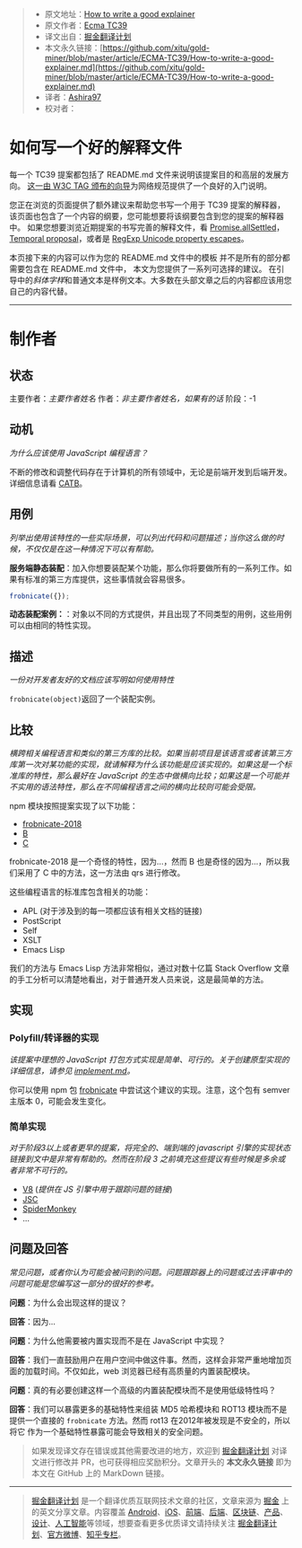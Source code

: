 > * 原文地址：[How to write a good explainer](https://github.com/tc39/how-we-work/blob/master/explainer.md)
> * 原文作者：[Ecma TC39](https://github.com/tc39/how-we-work)
> * 译文出自：[掘金翻译计划](https://github.com/xitu/gold-miner)
> * 本文永久链接：[https://github.com/xitu/gold-miner/blob/master/article/ECMA-TC39/How-to-write-a-good-explainer.md](https://github.com/xitu/gold-miner/blob/master/article/ECMA-TC39/How-to-write-a-good-explainer.md)
> * 译者：[Ashira97](https://github.com/Ashira97)
> * 校对者：

# 如何写一个好的解释文件

每一个 TC39 提案都包括了 README.md 文件来说明该提案目的和高层的发展方向。
[这一由 W3C TAG 颁布的向导](https://github.com/w3ctag/w3ctag.github.io/blob/master/explainers.md)为网络规范提供了一个良好的入门说明。

您正在浏览的页面提供了额外建议来帮助您书写一个用于 TC39 提案的解释器，该页面也包含了一个内容的纲要，您可能想要将该纲要包含到您的提案的解释器中。
如果您想要浏览近期提案的书写完善的解释文件，看 [Promise.allSettled](https://github.com/tc39/proposal-promise-allSettled)，[Temporal proposal](https://github.com/tc39/proposal-temporal)，或者是 [RegExp Unicode property escapes](https://github.com/tc39/proposal-regexp-unicode-property-escapes)。

本页接下来的内容可以作为您的 README.md 文件中的模板
并不是所有的部分都需要包含在 README.md 文件中， 本文为您提供了一系列可选择的建议。
在引导中的*斜体字样*和普通文本是样例文本。大多数在头部文章之后的内容都应该用您自己的内容代替。

----

# 制作者

## 状态

主要作者：*主要作者姓名*
作者：*非主要作者姓名，如果有的话*
阶段：-1

## 动机

*为什么应该使用 JavaScript 编程语言？*

不断的修改和调整代码存在于计算机的所有领域中，无论是前端开发到后端开发。
详细信息请看 [CATB](http://catb.org/jargon/html/F/frobnicate.html)。

## 用例

*列举出使用该特性的一些实际场景，可以列出代码和问题描述；当你这么做的时候，不仅仅是在这一种情况下可以有帮助。*

**服务端静态装配**：加入你想要装配某个功能，那么你将要做所有的一系列工作。如果有标准的第三方库提供，这些事情就会容易很多。

```js
frobnicate({});
```

**动态装配案例：**：对象以不同的方式提供，并且出现了不同类型的用例，这些用例可以由相同的特性实现。

## 描述

*一份对开发者友好的文档应该写明如何使用特性*

`frobnicate(object)`返回了一个装配实例。

## 比较

*横跨相关编程语言和类似的第三方库的比较。如果当前项目是该语言或者该第三方库第一次对某功能的实现，就请解释为什么该功能是应该实现的。如果这是一个标准库的特性，那么最好在 JavaScript 的生态中做横向比较；如果这是一个可能并不实用的语法特性，那么在不同编程语言之间的横向比较则可能会受限。*

npm 模块按照提案实现了以下功能：
- [frobnicate-2018](https://www.npmjs.com/package/frobnicate-2018)
- [B](link)
- [C](link)

frobnicate-2018 是一个奇怪的特性，因为...，然而 B 也是奇怪的因为...，所以我们采用了 C 中的方法，这一方法由 qrs 进行修改。

这些编程语言的标准库包含相关的功能：
- APL (对于涉及到的每一项都应该有相关文档的链接)
- PostScript
- Self
- XSLT
- Emacs Lisp

我们的方法与 Emacs Lisp 方法非常相似，通过对数十亿篇 Stack Overflow 文章的手工分析可以清楚地看出，对于普通开发人员来说，这是最简单的方法。

## 实现

### Polyfill/转译器的实现

*该提案中理想的 JavaScript 打包方式实现是简单、可行的。关于创建原型实现的详细信息，请参见 [implement.md](https://github.com/tc39/how-we-work/blob/master/implement.md)。*

你可以使用 npm 包  [frobnicate](https://www.npmjs.com/package/frobnicate) 中尝试这个建议的实现。注意，这个包有 semver 主版本 0，可能会发生变化。

### 简单实现

*对于阶段3以上或者更早的提案，将完全的、端到端的 javascript 引擎的实现状态链接到文中是非常有帮助的。然而在阶段 3 之前填充这些提议有些时候是多余或者非常不可行的。*

- [V8]() (*提供在 JS 引擎中用于跟踪问题的链接*)
- [JSC]()
- [SpiderMonkey]()
- ...

## 问题及回答

*常见问题，或者你认为可能会被问到的问题。问题跟踪器上的问题或过去评审中的问题可能是您编写这一部分的很好的参考。*

**问题**：为什么会出现这样的提议？

**回答**：因为...

**问题**：为什么他需要被内置实现而不是在 JavaScript 中实现？

**回答**：我们一直鼓励用户在用户空间中做这件事。然而，这样会非常严重地增加页面的加载时间。不仅如此，web 浏览器已经有高质量的内置装配模块。

**问题**：真的有必要创建这样一个高级的内置装配模块而不是使用低级特性吗？

**回答**：我们可以暴露更多的基础特性来组装 MD5 哈希模块和 ROT13 模块而不是提供一个直接的 `frobnicate` 方法。然而 rot13 在2012年被发现是不安全的，所以将它 作为一个基础特性暴露可能会导致相关的安全问题。

> 如果发现译文存在错误或其他需要改进的地方，欢迎到 [掘金翻译计划](https://github.com/xitu/gold-miner) 对译文进行修改并 PR，也可获得相应奖励积分。文章开头的 **本文永久链接** 即为本文在 GitHub 上的 MarkDown 链接。

---

> [掘金翻译计划](https://github.com/xitu/gold-miner) 是一个翻译优质互联网技术文章的社区，文章来源为 [掘金](https://juejin.im) 上的英文分享文章。内容覆盖 [Android](https://github.com/xitu/gold-miner#android)、[iOS](https://github.com/xitu/gold-miner#ios)、[前端](https://github.com/xitu/gold-miner#前端)、[后端](https://github.com/xitu/gold-miner#后端)、[区块链](https://github.com/xitu/gold-miner#区块链)、[产品](https://github.com/xitu/gold-miner#产品)、[设计](https://github.com/xitu/gold-miner#设计)、[人工智能](https://github.com/xitu/gold-miner#人工智能)等领域，想要查看更多优质译文请持续关注 [掘金翻译计划](https://github.com/xitu/gold-miner)、[官方微博](http://weibo.com/juejinfanyi)、[知乎专栏](https://zhuanlan.zhihu.com/juejinfanyi)。
